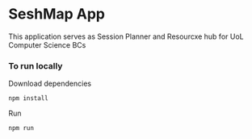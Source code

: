 # SeshMap App
This application serves as Session Planner and Resourcxe hub for UoL Computer Science BCs


### To run locally
Download dependencies
```
npm install
```
Run
```
npm run
```